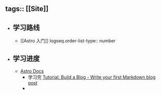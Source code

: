 tags:: [[Site]]
---

- ## 学习路线
	- [[Astro 入门]]
	  logseq.order-list-type:: number
- ## 学习进度
	- [Astro Docs](https://docs.astro.build/en/getting-started/)
		- 学习完 [Tutorial: Build a Blog - Write your first Markdown blog post](https://docs.astro.build/en/tutorial/2-pages/2/)
		-